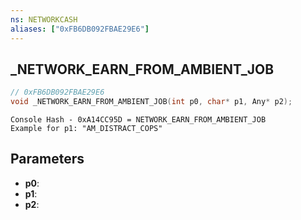 ```yaml
---
ns: NETWORKCASH
aliases: ["0xFB6DB092FBAE29E6"]
---
```

## _NETWORK_EARN_FROM_AMBIENT_JOB

```c
// 0xFB6DB092FBAE29E6
void _NETWORK_EARN_FROM_AMBIENT_JOB(int p0, char* p1, Any* p2);
```

```
Console Hash - 0xA14CC95D = NETWORK_EARN_FROM_AMBIENT_JOB  
Example for p1: "AM_DISTRACT_COPS"  
```

## Parameters
* **p0**: 
* **p1**: 
* **p2**: 

